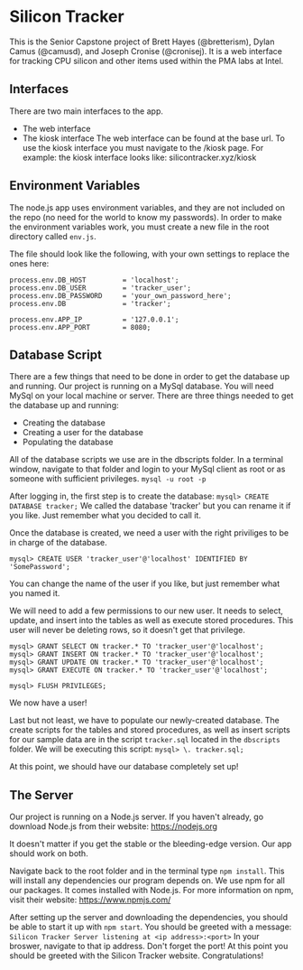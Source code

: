# Silicon Tracker
This is the Senior Capstone project of Brett Hayes (@bretterism), Dylan Camus (@camusd), and Joseph Cronise (@cronisej).
It is a web interface for tracking CPU silicon and other items used within the PMA labs at Intel.

## Interfaces
There are two main interfaces to the app.
* The web interface
* The kiosk interface
The web interface can be found at the base url. To use the kiosk interface you must navigate to the /kiosk page.
For example: the kiosk interface looks like: silicontracker.xyz/kiosk

## Environment Variables
The node.js app uses environment variables, and they are not included on the repo (no need for the world to know my passwords). In order to make the environment variables work, you must create a new file in the root directory called `env.js`.

The file should look like the following, with your own settings to replace the ones here:
```
process.env.DB_HOST			= 'localhost';
process.env.DB_USER			= 'tracker_user'; 
process.env.DB_PASSWORD		= 'your_own_password_here';
process.env.DB 				= 'tracker';

process.env.APP_IP 			= '127.0.0.1';
process.env.APP_PORT 		= 8080;
```

## Database Script
There are a few things that need to be done in order to get the database up and running. Our project is running on a MySql database. You will need MySql on your local machine or server. There are three things needed to get the database up and running:
* Creating the database
* Creating a user for the database
* Populating the database

All of the database scripts we use are in the dbscripts folder. In a terminal window, navigate to that folder and login to your MySql client as root or as someone with sufficient privileges. `mysql -u root -p`

After logging in, the first step is to create the database: `mysql> CREATE DATABASE tracker;`
We called the database 'tracker' but you can rename it if you like. Just remember what you decided to call it.

Once the database is created, we need a user with the right priviliges to be in charge of the database.

`mysql> CREATE USER 'tracker_user'@'localhost' IDENTIFIED BY 'SomePassword';`

You can change the name of the user if you like, but just remember what you named it.

We will need to add a few permissions to our new user. It needs to select, update, and insert into the tables as well as execute stored procedures. This user will never be deleting rows, so it doesn't get that privilege.

```
mysql> GRANT SELECT ON tracker.* TO 'tracker_user'@'localhost';
mysql> GRANT INSERT ON tracker.* TO 'tracker_user'@'localhost';
mysql> GRANT UPDATE ON tracker.* TO 'tracker_user'@'localhost';
mysql> GRANT EXECUTE ON tracker.* TO 'tracker_user'@'localhost';

mysql> FLUSH PRIVILEGES;
```

We now have a user!

Last but not least, we have to populate our newly-created database. The create scripts for the tables and stored procedures, as well as insert scripts for our sample data are in the script `tracker.sql` located in the `dbscripts` folder. We will be executing this script: `mysql> \. tracker.sql;`

At this point, we should have our database completely set up!

## The Server
Our project is running on a Node.js server. If you haven't already, go download Node.js from their website: https://nodejs.org

It doesn't matter if you get the stable or the bleeding-edge version. Our app should work on both.

Navigate back to the root folder and in the terminal type `npm install`. This will install any dependencies our program depends on. We use npm for all our packages. It comes installed with Node.js. For more information on npm, visit their website: https://www.npmjs.com/

After setting up the server and downloading the dependencies, you should be able to start it up with `npm start`. You should be greeted with a message: `Silicon Tracker Server listening at <ip address>:<port>` In your broswer, navigate to that ip address. Don't forget the port! At this point you should be greeted with the Silicon Tracker website. Congratulations!
